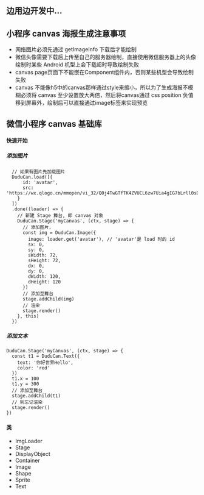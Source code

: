 ## 边用边开发中...
## 小程序 canvas 海报生成注意事项
- 网络图片必须先通过 getImageInfo 下载后才能绘制
- 微信头像需要下载后上传至自己的服务器绘制，直接使用微信服务器上的头像绘制时某些 Android 机型上会下载超时导致绘制失败
- canvas page页面下不能嵌在Component组件内，否则某些机型会导致绘制失败
- canvas 不能像h5中的canvas那样通过style来缩小，所以为了生成海报不模糊必须将 canvas 至少设置放大两倍，然后将canvas通过 css position 负值移到屏幕外，绘制后可以直接通过image标签来实现预览


## 微信小程序 canvas 基础库

#### 快速开始
##### 添加图片
```
  // 如果有图片先加载图片
  DuduCan.load([{
      id: 'avatar',
      src: 'https://wx.qlogo.cn/mmopen/vi_32/Q0j4TwGTfTK4ZVUCL6zw7Uia4gIG7bLrll0sD6AA96b8mzDd42UyoMYaxdl6icOOFQ6vTWeW3rU9ynB1q5uvnibcg/132'
    }
  ])
  .done((loader) => {
    // 新建 Stage 舞台, 即 canvas 对象
    DuduCan.Stage('myCanvas', (ctx, stage) => {
      // 添加图片，
      const img = DuduCan.Image({
        image: loader.get('avatar'), // 'avatar'是 load 时的 id
        sx: 0,
        sy: 0, 
        sWidth: 72, 
        sHeight: 72,
        dx: 0, 
        dy: 0, 
        dWidth: 120,
        dHeight: 120
      })
      // 添加至舞台
      stage.addChild(img)
      // 渲染
      stage.render()      
    }, this)
  })
```

##### 添加文本
```
DuduCan.Stage('myCanvas', (ctx, stage) => {
  const t1 = DuduCan.Text({
    text: '你好世界Hello', 
    color: 'red'
  })
  t1.x = 100
  t1.y = 300
  // 添加至舞台
  stage.addChild(t1)
  // 别忘记渲染
  stage.render()
})
```




#### 类
- ImgLoader
- Stage
- DisplayObject
- Container
- Image
- Shape
- Sprite
- Text


